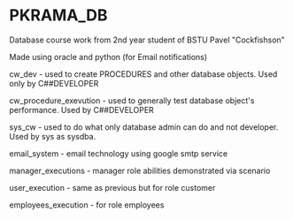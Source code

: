 # PKRAMA_DB
Database course work from 2nd year student of BSTU Pavel "Cockfishson"

Made using oracle and python (for Email notifications)

cw_dev - used to create PROCEDURES and other database objects. Used only by C##DEVELOPER

cw_procedure_exevution - used to generally test database object's performance. Used by C##DEVELOPER

sys_cw - used to do what only database admin can do and not developer. Used by sys as sysdba.

email_system - email technology using google smtp service

manager_executions - manager role abilities demonstrated via scenario

user_execution - same as previous but for role customer

employees_execution - for role employees
